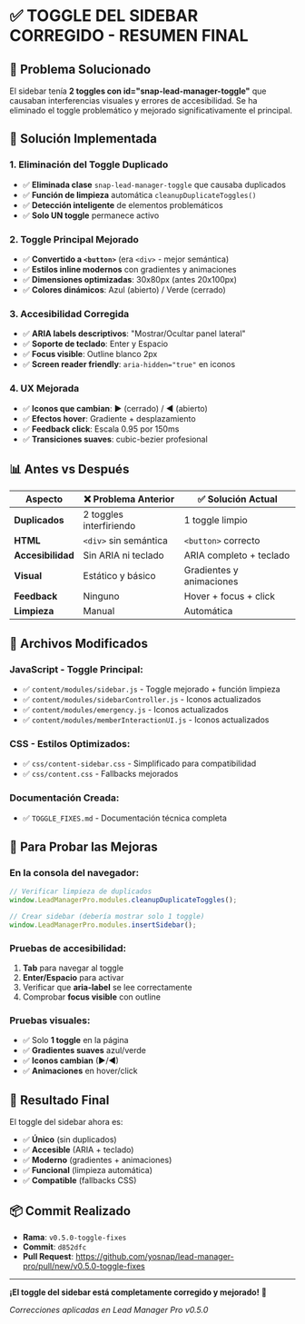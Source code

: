 # ✅ TOGGLE DEL SIDEBAR CORREGIDO - RESUMEN FINAL

## 🎯 **Problema Solucionado**

El sidebar tenía **2 toggles con id="snap-lead-manager-toggle"** que causaban interferencias visuales y errores de accesibilidad. Se ha eliminado el toggle problemático y mejorado significativamente el principal.

## 🔧 **Solución Implementada**

### **1. Eliminación del Toggle Duplicado**
- ✅ **Eliminada clase** `snap-lead-manager-toggle` que causaba duplicados
- ✅ **Función de limpieza** automática `cleanupDuplicateToggles()`
- ✅ **Detección inteligente** de elementos problemáticos
- ✅ **Solo UN toggle** permanece activo

### **2. Toggle Principal Mejorado**
- ✅ **Convertido a `<button>`** (era `<div>` - mejor semántica)
- ✅ **Estilos inline modernos** con gradientes y animaciones
- ✅ **Dimensiones optimizadas**: 30x80px (antes 20x100px)
- ✅ **Colores dinámicos**: Azul (abierto) / Verde (cerrado)

### **3. Accesibilidad Corregida**
- ✅ **ARIA labels descriptivos**: "Mostrar/Ocultar panel lateral"
- ✅ **Soporte de teclado**: Enter y Espacio
- ✅ **Focus visible**: Outline blanco 2px
- ✅ **Screen reader friendly**: `aria-hidden="true"` en iconos

### **4. UX Mejorada**
- ✅ **Iconos que cambian**: ▶ (cerrado) / ◀ (abierto)
- ✅ **Efectos hover**: Gradiente + desplazamiento
- ✅ **Feedback click**: Escala 0.95 por 150ms
- ✅ **Transiciones suaves**: cubic-bezier profesional

## 📊 **Antes vs Después**

| Aspecto | ❌ Problema Anterior | ✅ Solución Actual |
|---------|---------------------|---------------------|
| **Duplicados** | 2 toggles interfiriendo | 1 toggle limpio |
| **HTML** | `<div>` sin semántica | `<button>` correcto |
| **Accesibilidad** | Sin ARIA ni teclado | ARIA completo + teclado |
| **Visual** | Estático y básico | Gradientes y animaciones |
| **Feedback** | Ninguno | Hover + focus + click |
| **Limpieza** | Manual | Automática |

## 📁 **Archivos Modificados**

### **JavaScript - Toggle Principal**:
- ✅ `content/modules/sidebar.js` - Toggle mejorado + función limpieza
- ✅ `content/modules/sidebarController.js` - Iconos actualizados  
- ✅ `content/modules/emergency.js` - Iconos actualizados
- ✅ `content/modules/memberInteractionUI.js` - Iconos actualizados

### **CSS - Estilos Optimizados**:
- ✅ `css/content-sidebar.css` - Simplificado para compatibilidad
- ✅ `css/content.css` - Fallbacks mejorados

### **Documentación Creada**:
- ✅ `TOGGLE_FIXES.md` - Documentación técnica completa

## 🧪 **Para Probar las Mejoras**

### **En la consola del navegador**:
```javascript
// Verificar limpieza de duplicados
window.LeadManagerPro.modules.cleanupDuplicateToggles();

// Crear sidebar (debería mostrar solo 1 toggle)
window.LeadManagerPro.modules.insertSidebar();
```

### **Pruebas de accesibilidad**:
1. **Tab** para navegar al toggle
2. **Enter/Espacio** para activar
3. Verificar que **aria-label** se lee correctamente
4. Comprobar **focus visible** con outline

### **Pruebas visuales**:
- ✅ Solo **1 toggle** en la página
- ✅ **Gradientes suaves** azul/verde
- ✅ **Iconos cambian** (▶/◀)
- ✅ **Animaciones** en hover/click

## 🚀 **Resultado Final**

El toggle del sidebar ahora es:
- ✅ **Único** (sin duplicados)
- ✅ **Accesible** (ARIA + teclado)
- ✅ **Moderno** (gradientes + animaciones)
- ✅ **Funcional** (limpieza automática)
- ✅ **Compatible** (fallbacks CSS)

## 📦 **Commit Realizado**

- **Rama**: `v0.5.0-toggle-fixes`
- **Commit**: `d852dfc`
- **Pull Request**: https://github.com/yosnap/lead-manager-pro/pull/new/v0.5.0-toggle-fixes

---

**¡El toggle del sidebar está completamente corregido y mejorado!** 🎉

*Correcciones aplicadas en Lead Manager Pro v0.5.0*
